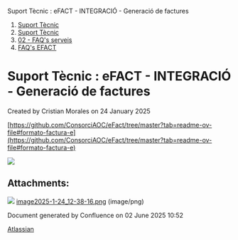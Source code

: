 Suport Tècnic : eFACT - INTEGRACIÓ - Generació de factures  

1.  [Suport Tècnic](index.md)
2.  [Suport Tècnic](13893782.md)
3.  [02 - FAQ's serveis](26313393.md)
4.  [FAQ's EFACT](30867754.md)

Suport Tècnic : eFACT - INTEGRACIÓ - Generació de factures
==========================================================

Created by Cristian Morales on 24 January 2025

[https://github.com/ConsorciAOC/eFact/tree/master?tab=readme-ov-file#formato-factura-e](https://github.com/ConsorciAOC/eFact/tree/master?tab=readme-ov-file#formato-factura-e)

![](attachments/118555147/118555148.png)

  

  

  

Attachments:
------------

![](images/icons/bullet_blue.gif) [image2025-1-24\_12-38-16.png](attachments/118555147/118555148.png) (image/png)  

Document generated by Confluence on 02 June 2025 10:52

[Atlassian](http://www.atlassian.com/)